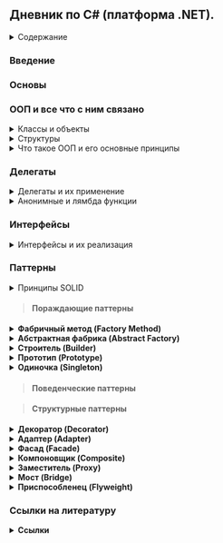 ## Дневник по C# (платформа .NET).

<details><summary>Содержание</summary>
  
- <details><summary>Документация по C#</summary>
  <ul>
      <li><a href="#введение-в-c">Введение в C#</a></li>
      <li><a href="#основы-программирования">Основы программирования</a></li>
      <li><a href="#ооп-и-все-что-с-ним-связано">ООП и все что с ним связано</a></li>
      <li><a href="#обобщения">Обобщения</a></li>
      <li><a href="#делегаты">Делегаты</a></li>
      <li><a href="#интерфейсы">Интерфейсы</a></li>
      <li><a href="#паттерны">Паттерны</a></li>
      <li><a href="#коллекции">Коллекции</a></li>
      <li><a href="#ссылки-на-литературу">Ссылки на литературу</a></li>
  </ul>
  </details>

</details>

### Введение

### Основы

### ООП и все что с ним связано
<details><summary>Классы и объекты</summary>
Описанием объекта является класс, а объект представляет экземпляр этого класса. Можно еще провести следующую аналогию. У нас у всех есть некоторое представление о человеке, у которого есть имя, возраст, какие-то другие характеристики. То есть некоторый шаблон - этот шаблон можно назвать классом. Конкретное воплощение этого шаблона может отличаться, например, одни люди имеют одно имя, другие - другое имя. И реально существующий человек (фактически экземпляр данного класса) будет представлять объект этого класса.

```csharp
class название_класса
{
    // содержимое класса
}
```
- Поля и методы в классе
```csharp
class Person 
{
    public string name = "Undefined";   // Поле для имени
    public int age;                     // Поле для возвраста
 
    public void Print() // Метод
    {
        Console.WriteLine($"Имя: {name}  Возраст: {age}");
    }
}
```
- Конструкторы
В классе можно реализовать конструкторы котогрые при создании экземпляра класса будут производить какие-нибудь действия.
```csharp
class Person {
    public string name;
    public int age;
    public Person() {
        Console.WriteLine("Создание объекта Person");
        name = "Tom";
        age = 37;
    }
}
```

Так же существуют конструкторы по умолчанию, это такие конструкторы который не принимает никаких параметров.
```csharp
Person tom = new Person();  // создание объекта класса Person
 
// определение класса Person
class Person 
{
    public string name = "Undefined";
    public int age;
 
    public void Print()
    {
        Console.WriteLine($"Имя: {name}  Возраст: {age}");
    }
}
```

- Создание объекта(экземпляра) класса
```csharp
new конструктор_класса(параметры_конструктора);
```

- Обращение к функционалу
```csharp
экземпляр_класса.поле_класса
экземпляр_класса.метод_класса(параметры_метода)
```
```csharp
Person tom = new Person();  // создание объекта класса Person
 
// Получаем значение полей в переменные
string personName = tom.name;
int personAge = tom.age;
Console.WriteLine($"Имя: {personName}  Возраст {personAge}");   // Имя: Undefined  Возраст: 0
 
// устанавливаем новые значения полей
tom.name = "Tom";
tom.age = 37;
 
// обращаемся к методу Print
tom.Print();    // Имя: Tom  Возраст: 37
 
class Person 
{
    public string name = "Undefined";
    public int age;
 
    public void Print()
    {
        Console.WriteLine($"Имя: {name}  Возраст: {age}");
    }
}
```
</details>

<details><summary>Структуры</summary>
Такие типы как например int, double и т.д., по сути являются структурами. Для определения структуры применяется ключевое слово struct  
  
```csharp
struct имя_структуры
{
    // элементы структуры
}
```
  
В структуре как и в классах есть возможность хранить поля, определять методы и т.д.
```csharp
struct Person
{
    public string name;
    public int age;
    public void Print()
    {
        Console.WriteLine($"Имя: {name}  Возраст: {age}");
    }
}
```
Самый важный вопрос **в чем отличие структуры от класса**:
- Структуры являются типом значений и хранятся в стеке, в то время как классы являются ссылочным типом и ссылка на кучу в котогрой хранится класс находится в стеке.
- Структуры не могут наследоваться,т.к. не являются ссылочным типом, в отличии от классов у которых есть возможность наследования.
</details>


<details><summary>Что такое ООП и его основные принципы</summary>

**ООП** — это модель программирования, основными концепциями которой являются понятия объекта и класса. ООП даёт возможность создавать программы, ориентированные на объекты и их взаимодействие между собой, что делает код более организованным, гибким и лёгким в поддержке и модификации.

#### Основные принципы ООП:
1. **Инкапсуляция**  
   Это процесс сокрытия внутренней реализации объекта и предоставления доступа к его данным только через определённые методы или свойства.

Пример:
```csharp
public class Person
{
    private string name;
    public string Name
    {
        get { return name; }
        set { if (!string.IsNullOrEmpty(value)) name = value; }
    }
    private int age;
    public int Age
    {
        get { return age; }
        private set { if (value > 0) age = value; }
    }
    public Person(string name, int age)
    {
        Name = name;
        Age = age;
    }
    public void CelebrateBirthday()
    {
        Age++;
    }
}
```

2. **Наследование**  
   Это механизм, позволяющий создавать новые классы на основе уже существующих. Т.е. новый класс (наследник) может наследовать свойства и методы родительского класса, а также добавлять.

Пример:
```csharp
class Person
{
    public string Name { get; set;}
    public Person(string name)
    {
        Name = name;
    }
    public void Print()
    {
        Console.WriteLine(Name);
    }
}
 
class Employee : Person
{
    public string Company { get; set; }
    public Employee(string name, string company)
        : base(name)
    {
        Company = company;
    }
}
```
Но есть свои ограничения, а именно:  
- Классы множественное наследование, класс может наследоваться только от одного класса.
- При создании производного класса надо учитывать тип доступа к базовому классу - тип доступа к производному классу должен быть таким же, как и у базового класса, или более строгим. То есть, если базовый класс у нас имеет тип доступа internal, то производный класс может иметь тип доступа internal или private, но не public. Однако следует также учитывать, что если базовый и производный класс находятся в разных сборках (проектах), то в этом случае производый класс может наследовать только от класса, который имеет модификатор public.
- Если класс объявлен с модификатором sealed, то от этого класса нельзя наследовать и создавать производные классы.  

3. **Полиморфизм**  
   Это возможность одного метода или оператора иметь несколько форм или реализаций, в зависимости от типа объекта. Таким образом, разные объекты могут использовать одинаковые методы или свойства, но при этом они будут использоваться по-разному.

Пример:
```csharp
// Базовый класс
public class Animal
{
    // Виртуальный метод, который может быть переопределён
    public virtual void Speak()
    {
        Console.WriteLine("Animal makes a sound.");
    }

    // Невиртуальный метод - нельзя переопределить
    public void Eat()
    {
        Console.WriteLine("Animal is eating.");
    }
}

// Производный класс Dog
public class Dog : Animal
{
    // Переопределение виртуального метода
    public override void Speak()
    {
        Console.WriteLine("Dog barks.");
    }
}

// Производный класс Cat
public class Cat : Animal
{
    // Переопределение виртуального метода
    public override void Speak()
    {
        Console.WriteLine("Cat meows.");
    }
}

// Интерфейс
public interface IAnimalActions
{
    void Sleep(); // Метод интерфейса
}

// Производный класс Bird, реализующий интерфейс
public class Bird : Animal, IAnimalActions
{
    public override void Speak()
    {
        Console.WriteLine("Bird chirps.");
    }

    // Реализация метода интерфейса
    public void Sleep()
    {
        Console.WriteLine("Bird is sleeping.");
    }
}
```
4. **Астракция**  
   Это способ выделения общей сущности из множества конкретных объектов. Абстракция позволяет сконцентрироваться на существенных характеристиках объекта, а не на его деталях реализации. Через абстракцию создаются интерфейсы, которые могут быть использованы для обращения к различным объектам.
</details>

### Делегаты

<details><summary>Делегаты и их применение</summary>
Делегаты представляют такие объекты, которые указывают на методы. То есть делегаты - это указатели на методы и с помощью делегатов мы можем вызвать данные методы.

- Инициализация делегата
```csharp
Message mes;            // 2. Создаем переменную делегата
mes = Hello;            // 3. Присваиваем этой переменной адрес метода
mes();                  // 4. Вызываем метод
 
void Hello() => Console.WriteLine("Hello METANIT.COM");
 
delegate void Message(); // 1. Объявляем делегат
```
При этом делегаты необязательно могут указывать только на методы, которые определены в том же классе, где определена переменная делегата. Это могут быть также методы из других классов и структур.
```csharp
Message message1 = Welcome.Print;
Message message2 = new Hello().Display;
 
message1(); // Welcome
message2(); // Привет
 
delegate void Message();
 
class Welcome
{
    public static void Print() => Console.WriteLine("Welcome");
}
class Hello
{
    public void Display() => Console.WriteLine("Привет");
}
```
Рассмотрим определение и применение делегата, который принимает параметры и возвращает результат.
```csharp
Operation operation = Add;      // делегат указывает на метод Add
int result = operation(4, 5);   // фактически Add(4, 5)
Console.WriteLine(result);      // 9
     
operation = Multiply;           // теперь делегат указывает на метод Multiply
result = operation(4, 5);       // фактически Multiply(4, 5)
Console.WriteLine(result);      // 20
 
int Add(int x, int y) => x + y;
 
int Multiply(int x, int y) => x * y;
 
delegate int Operation(int x, int y);
```
Важное замечение, мы не можем присоить (добавить) ссылку на метод если у метода сиогнатура отличная от сигнатуры делегата.
```csharp
delegate void SomeDel(int a, double b); // существует такой делегат
void SomeMethod1(int g, double n) { } // пускай у нас есть такой метод
SomeDel gooddel = SomeMethod1; // в данном случае сигнатура метода и делегата одинаковые
// остальные же методы не соответсвуют сигнатуре 
double SomeMethod2(int g, double n) { return g + n; }
void SomeMethod3(double n, int g) { }
void SomeMethod4(ref int g, double n) { }
void SomeMethod5(out int g, double n) { g = 6; }

```
- Добавление ссылки и удаление ссылкина метод
Добавление ссылки на метод происходит при помощи операции "+=".
```csharp
Message message = Hello;
message += HowAreYou;  // теперь message указывает на два метода
message();              // вызываются оба метода - Hello и HowAreYou
 
void Hello() => Console.WriteLine("Hello");
void HowAreYou() => Console.WriteLine("How are you?");
 
delegate void Message();
```
Удаление ссылки на метод происходит при помощи операции "-=".
При удалении следует учитывать, что если делегат содержит несколько ссылок на один и тот же метод, то операция -= начинает поиск с конца списка вызова делегата и удаляет только первое найденное вхождение.
```csharp
Message? message = Hello; 
message += HowAreYou;
message();  // вызываются все методы из message
message -= HowAreYou;   // удаляем метод HowAreYou
if (message != null) message(); // вызывается метод Hello
```
Важно учесть что список вызовов делегата может быть пустым, в таком случает ему присваивается значение null. Поэтому при вызове делегата лучше сего использовать .Invoke, т.к. он не вызовит исключение, как, например, в следующем случае.

Вызов делегата без использования Invoke
```csharp
Message? mes;
//mes();        // ! Ошибка: делегат равен null
 
Operation? op = Add;
op -= Add;      // делегат op пуст
int n = op(3, 4);       // !Ошибка: делегат равен null
```

Вызов делегата с использованием Invoke
```csharp
Message? mes = null;
mes?.Invoke();        // ошибки нет, делегат просто не вызывается
 
Operation? op = Add;
op -= Add;          // делегат op пуст
int? n = op?.Invoke(3, 4);   // ошибки нет, делегат просто не вызывается, а n = null
```
- Обобщенные делегаты
```csharp
Operation<decimal, int> squareOperation = Square; // в данном случае у нас на выход подается переменная типа decimal, а на вход int
decimal result1 = squareOperation(5); // вызов делегата
Console.WriteLine(result1);  // 25
 
Operation<int, int> doubleOperation = Double; // в данном случае у нас на выход подается переменная типа int, а на вход int
int result2 = doubleOperation(5);
Console.WriteLine(result2);  // 10
 
decimal Square(int n) => n * n;
int Double(int n) => n + n;
 
delegate T Operation<T, K>(K val); // инициализация обощенного делегата который полуает переменную какого-то типа K и возвращает переменную  какого-то типа T 
```
- Использование делегатов в качестве параметров в методах (функциях)
```csharp
DoOperation(5, 4, Add);         // 9
DoOperation(5, 4, Subtract);    // 1
DoOperation(5, 4, Multiply);    // 20
 
void DoOperation(int a, int b, Operation op)
{
    Console.WriteLine(op(a,b));
}
int Add(int x, int y) => x + y;
int Subtract(int x, int y) => x - y;
int Multiply(int x, int y) => x * y;
 
delegate int Operation(int x, int y);
```
Бывают и такие случаи когда нам небходимо возвращать в качестве результата ссылку на метод как в примере ниже.
```csharp
Operation operation = SelectOperation(OperationType.Add);
Console.WriteLine(operation(10, 4));    // 14
 
operation = SelectOperation(OperationType.Subtract);
Console.WriteLine(operation(10, 4));    // 6
 
operation = SelectOperation(OperationType.Multiply);
Console.WriteLine(operation(10, 4));    // 40
 
Operation SelectOperation(OperationType opType)
{
    switch (opType)
    {
        case OperationType.Add: return Add;
        case OperationType.Subtract: return Subtract;
        default: return Multiply;
    }
}
 
int Add(int x, int y) => x + y;
int Subtract(int x, int y) => x - y;
int Multiply(int x, int y) => x * y;
 
enum OperationType
{
    Add, Subtract, Multiply
}
delegate int Operation(int x, int y);
```
</details>

<details><summary>Анонимные и лямбда функции</summary>

1. **Анонимные функции**
  
  С делегатами тесно связаны анонимные методы. Анонимные методы используются для создания экземпляров делегатов.
  
```csharp
MessageHandler handler = delegate (string mes) // анонимная функция
{
    Console.WriteLine(mes); // инструкции
};
handler("hello world!");
 
delegate void MessageHandler(string message); // инициализация делегата
```
Другой пример анонимных методов - передача в качестве аргумента для параметра, который представляет делегат:
```csharp
ShowMessage("hello!", delegate (string mes)
{
    Console.WriteLine(mes);
});
 
static void ShowMessage(string message, MessageHandler handler)
{
    handler(message);
}
 
delegate void MessageHandler(string message);
```
Если анонимный метод использует параметры, то они должны соответствовать параметрам делегата. Если для анонимного метода не требуется параметров, то скобки с параметрами опускаются. При этом даже если делегат принимает несколько параметров, то в анонимном методе можно вовсе опустить параметры. Но лучше так не делать так ка читаемость кода из-за этого падает.
```csharp
MessageHandler handler = delegate
{
    Console.WriteLine("анонимный метод");
};
handler("hello world!");    // анонимный метод
 
delegate void MessageHandler(string message);
```
2. **Лямбда функции**
Экземпляр делегата так же можно инициализировать при помощи лямбда-выражений. Лямбда-выражения представляют собой упрощенную запись анонимных методов, которые  позволяют создать емкие лаконичные методы. 

Синтаксис лямбда выражений выглядит следующим образом
```csharp
(список_параметров) => выражение // '=>' - это и есть лямбда )))
```
- Лямбда-выражения без параметров
В ниже приведенном примере представленна лямбда-функция которая ничего не принимает и просто выводит слово "Hello" в консоль
```csharp
Message hello = () => Console.WriteLine("Hello");
hello();       // Hello
hello();       // Hello
hello();       // Hello
 
delegate void Message();
```
В случае если лямбда-выражению необходимо выполнить несколько операций, то эти операции помещаются в фигурные скобочки.
```csharp
Message hello = () =>
{
    Console.Write("Hello ");
    Console.WriteLine("World");
};
hello();
```
- Лямбда-выражения которые на вход принимают пармаетры
```csharp
Operation sum = (x, y) => Console.WriteLine($"{x} + {y} = {x + y}");
sum(1, 2);       // 1 + 2 = 3
sum(22, 14);    // 22 + 14 = 36
 
delegate void Operation(int x, int y);
```
В случае если мы применяем неявную типизацию (т.е. инициализируем нашу переменную делегата через var), обязательно надо указать тип параметров.

Неправильный вариант записи.
```csharp
var sum = (x, y) => Console.WriteLine($"{x} + {y} = {x + y}");   // ! Ошибка
```
Правильный вариант записи.
```csharp
var sum = (int x, int y) => Console.WriteLine($"{x} + {y} = {x + y}");
sum(1, 2);       // 1 + 2 = 3
sum(22, 14);    // 22 + 14 = 36
```
Так же лямбда-выражение может быть передана в качестве параметра метода
```csharp
int[] integers = { 1, 2, 3, 4, 5, 6, 7, 8, 9 };
 
// найдем сумму чисел больше 5
int result1 = Sum(integers, x => x > 5);
Console.WriteLine(result1); // 30
 
// найдем сумму четных чисел
int result2 = Sum(integers, x => x % 2 == 0);
Console.WriteLine(result2);  //20
 
int Sum(int[] numbers, IsEqual func)
{
    int result = 0;
    foreach (int i in numbers)
    {
        if (func(i))
            result += i;
    }
    return result;
}
 
delegate bool IsEqual(int x);
```
- Лямбда-ввырадения которые возвращают рузультат
```csharp
var sum = (int x, int y) => x + y;
int sumResult = sum(4, 5);                  // 9
Console.WriteLine(sumResult);               // 9
 
Operation multiply = (x, y) => x * y;
int multiplyResult = multiply(4, 5);        // 20
Console.WriteLine(multiplyResult);          // 20
 
delegate int Operation(int x, int y);
```
В случае если несколько выражений то тогда лябда-выражение будет выглядеть так
```csharp
var subtract = (int x, int y) =>
{
    if (x > y) return x - y;
    else return y - x;
};
int result1 = subtract(10, 6);  // 4 
Console.WriteLine(result1);     // 4
 
int result2 = subtract(-10, 6);  // 16
Console.WriteLine(result2);      // 16
```
В случае же если у нас лямбда-выражение возвращается в качестве результата
```csharp
Operation operation = SelectOperation(OperationType.Add);
Console.WriteLine(operation(10, 4));    // 14
 
operation = SelectOperation(OperationType.Subtract);
Console.WriteLine(operation(10, 4));    // 6
 
operation = SelectOperation(OperationType.Multiply);
Console.WriteLine(operation(10, 4));    // 40
 
Operation SelectOperation(OperationType opType)
{
    switch (opType)
    {
        case OperationType.Add: return (x, y) => x + y;
        case OperationType.Subtract: return (x, y) => x - y;
        default: return (x, y) => x * y;
    }
}
enum OperationType
{
    Add, Subtract, Multiply
}
delegate int Operation(int x, int y);
```
- Добавление и удаление действий в лямбда-выражении
Добавление и удаление дейстий происходит аналогично делегатма, т.е. при помощи "+=" и "-="
```csharp
var hello = () => Console.WriteLine("again");
 
var message = () => Console.Write("Ah shit, ");
message += () => Console.WriteLine("here we go "); // добавляем анонимное лямбда-выражение
message += hello;   // добавляем лямбда-выражение из переменной hello
message += Print;   // добавляем метод
 
message(); // вызов лямбды
Console.WriteLine("--------------"); // для разделения вывода
 
message -= Print;   // удаляем метод
message -= hello;   // удаляем лямбда-выражение из переменной hello
 
message?.Invoke();  // на случай, если в message больше нет действий
 
void Print() => Console.WriteLine("Welcome to C#");
```
</details>

### Интерфейсы
<details><summary>Интерфейсы и их реализация</summary>
&nbsp;&nbsp;&nbsp;Интерфейс представляет некое описание типа, набор компонентов, который должен иметь тип данных. И, собственно, мы не можем создавать объекты интерфейса напрямую с помощью конструктора, как например, в классах. В интерфейсе ни у одного из методов не должно быть тела. Это означает, что в интерфейсе вообще не предоставляется никакой реализации. В нем указывается только, что именно следует делать, но не как это делать. Как только интерфейс будет определен, он может быть реализован в любом количестве классов. Кроме того, в одном классе может быть реализовано любое количество интерфейсов. Для реализации интерфейса в классе должны быть предоставлены тела (т.е. конкретные реализации) методов, описанных в этом интерфейсе. Каждому классу предоставляется полная свобода для определения деталей своей собственной реализации интерфейса. Следовательно, один и тот же интерфейс может быть реализован в двух классах по-разному. Тем не менее в каждом из них должен поддерживаться один и тот же набор методов данного интерфейса. А в том коде, где известен такой интерфейс, могут использоваться объекты любого из этих двух классов, поскольку интерфейс для всех этих объектов остается одинаковым. Благодаря поддержке интерфейсов в C# может быть в полной мере реализован главный принцип полиморфизма: один интерфейс — множество методов.

Инициализация интерфейса выглядит следующим образом
```csharp
interface имя{ // Имя интерфеса обязательно должно начинаться с I
    возвращаемый_тип имя_метода_1 (список_параметров);
    возвращаемый_тип имя_метода_2 (список_параметров);
    // ...
    возвращаемый_тип имя_метода_N (список_параметров);
}
```
В объявлении методов интерфейса используются только их возвращаемый_тип и сигнатура. Они, по существу, являются абстрактными методами. Поэтому все методы интерфейса должны быть реализованы в каждом классе, включающем в себя этот интерфейс. В самом же интерфейсе методы неявно считаются открытыми, поэтому доступ к ним не нужно указывать явно.

Интерфейсы не могут содержать члены данных. В них нельзя также определить конструкторы, деструкторы или операторные методы. Но начиная с версии C# 8.0 интерфейсы поддерживают реализацию методов и свойств по умолчанию. 

- Методы по умолчанию

Допустим, у нас есть куча классов, которые реализуют некоторый интерфейс. Если мы добавим в этот интерфейс новый метод, то мы будем обязаны реализовать этот метод во всех классах, применяющих данный интерфейс. Иначе подобные классы просто не будут компилироваться. Теперь вместо реализации метода во всех классах нам достаточно определить его реализацию по умолчанию в интерфейсе. Если класс не реализует метод, будет применяться реализация по умолчанию.
```csharp
IMovable tom = new Person();
Car tesla = new Car();
tom.Move();     // Walking
tesla.Move();   // Driving
interface IMovable
{
    void Move() => Console.WriteLine("Walking");
}
class Person : IMovable { }
class Car : IMovable
{
    public void Move() => Console.WriteLine("Driving");
}
```
- Модификаторы которые можно использовать в интерфейсах
В интерфейсах можно использовать модификаторы public и internal. По умолчанию в интерфейсах определен модификатор public. В версии C# 11 можно определять статические поля, но они обязательно должны иметь модификатор public или internal.
- Пример реализации интерфейса
```csharp
using System;
using System.Collections.Generic;
using System.Linq;
using System.Text;

namespace ConsoleApplication1
{
    // Создаем два интерфейса, описывающих абстрактные методы 
    // арифметических операций и операций Sqrt и Sqr
    public interface IArOperation
    {
        // Определяем набор абстрактных методов
        int Sum();
        int Otr();
        int Prz();
        int Del();
    }

    public interface ISqrSqrt
    {
        int Sqr(int x);
        int Sqrt(int x);
    }

    // Данный класс реализует интерфейс IArOperation
    class A : IArOperation
    {
        int My_x, My_y;

        public int x
        {
            set { My_x = value; }
            get { return My_x; }
        }

        public int y
        {
            set { My_y = value; }
            get { return My_y; }
        }

        public A() { }
        public A(int x, int y)
        {
            this.x = x;
            this.y = y;
        }

        // Реализуем методы интерфейса
        public virtual int Sum()
        {
            return x + y;
        }

        public int Otr()
        {
            return x - y;
        }

        public int Prz()
        {
            return x * y;
        }

        public int Del()
        {
            return x / y;
        }

        // В данном классе так же можно реализовать собственные методы
        public virtual void rewrite()
        {
            Console.WriteLine("Переменная x: {0}\nПеременная y: {1}",x,y);
        }
    }

    // Данный класс унаследован от класса А, но при этом в нем не нужно
    // заново реализовывать интерфейс, но при этом можно переопределить
    // некоторые его методы
    class Aa : A
    {
        public int z;

        public Aa(int z, int x, int y)
            : base(x, y)
        {
            this.z = z;
        }

        // Переопределим метод Sum
        public override int Sum()
        {
            return base.x + base.y + z;
        }

        public override void rewrite()
        {
            base.rewrite();
            Console.WriteLine("Переменная z: " + z);
        }
    }

    // Данный класс унаследован от класса А, и при этом
    // реализует интерфейс ISqrSqrt
    class Ab : A, ISqrSqrt
    {
        public int Sqr(int x)
        {
            return x * x;
        }

        public int Sqrt(int x)
        {
            return (int)Math.Sqrt((double)(x));
        }
    }

    class Program
    {
        static void Main()
        {
            A obj1 = new A(x: 10, y: 12);
            Console.WriteLine("obj1: ");
            obj1.rewrite();
            Console.WriteLine("{0} + {1} = {2}",obj1.x,obj1.y,obj1.Sum());
            Console.WriteLine("{0} * {1} = {2}", obj1.x, obj1.y, obj1.Prz());
            Aa obj2 = new Aa(z: -3, x: 10, y: 14);
            Console.WriteLine("\nobj2: ");
            obj2.rewrite();
            Console.WriteLine("{0} + {1} + {3} = {2}", obj2.x, obj2.y, obj2.Sum(), obj2.z);

            Console.ReadLine();
        }
    }
}
```





</details> 

### Паттерны
<details><summary>Принципы SOLID</summary></details>

> #### Пораждающие паттерны

<details>
  <summary><b>Фабричный метод (Factory Method)</b></summary>

**Фабричный метод** — это паттерн который определяет интерфейс для создания объекта, позволяя подклассам выбирать, какой класс инстанцировать

**Когда применять:** Когда класс не знает заранее, объекты каких типов ему понадобятся, или когда требуется делегировать создание объектов подклассам.

### 🔹 Пример реализации (C#)

```csharp
  using System;
  
  // Абстрактный создатель
  public abstract class Creator {
      // Фабричный метод
      public abstract IProduct FactoryMethod();
      
      // Клиентский метод, использующий продукт
      public void AnOperation() {
          IProduct product = FactoryMethod();
          product.Operation();
      }
  }
  
  // Интерфейс продукта
  public interface IProduct {
      void Operation();
  }
  
  // Конкретный создатель
  public class ConcreteCreator : Creator {
      public override IProduct FactoryMethod() {
          return new ConcreteProduct();
      }
  }
  
  // Конкретный продукт
  public class ConcreteProduct : IProduct {
      public void Operation() {
          Console.WriteLine("ConcreteProduct operation.");
      }
  }
  
  // Класс для демонстрации вызовов
  public class Program {
      public static void Main() {
          Creator creator = new ConcreteCreator();
          creator.AnOperation();
          // Ожидаемый вывод: ConcreteProduct operation.
      }
  }
```

**Объяснение реализации:** Абстрактный класс Creator определяет метод FactoryMethod(), который реализуется в подклассе ConcreteCreator для создания конкретного продукта. Клиентский метод AnOperation() использует продукт, не зная его конкретного типа.

**Плюсы и минусы:**
Плюсы: расширяемость, слабая связь (слабая связь — это принцип, при котором классы менее зависимы друг от друга) между создателем и продуктом.
Минусы: может привести к увеличению количества классов.

</details>

<details>
  <summary><b>Абстрактная фабрика (Abstract Factory)</b></summary>

**Абстрактная фабрика** — паттерн предоставляет интерфейс для создания семейств взаимосвязанных объектов без указания их конкретных классов.

**Когда применять:** При необходимости обеспечить совместимость наборов объектов и сменяемость «семейства» продуктов.

### 🔹 Пример реализации (C#)

```csharp
  using System;

  // Интерфейс фабрики
  public interface IAbstractFactory {
      IProductA CreateProductA();
      IProductB CreateProductB();
  }
  
  // Интерфейсы продуктов
  public interface IProductA {
      void FunctionA();
  }
  public interface IProductB {
      void FunctionB();
  }
  
  // Конкретная фабрика
  public class ConcreteFactory1 : IAbstractFactory {
      public IProductA CreateProductA() {
          return new ProductA1();
      }
      public IProductB CreateProductB() {
          return new ProductB1();
      }
  }
  
  // Конкретные продукты
  public class ProductA1 : IProductA {
      public void FunctionA() {
          Console.WriteLine("ProductA1 function.");
      }
  }
  public class ProductB1 : IProductB {
      public void FunctionB() {
          Console.WriteLine("ProductB1 function.");
      }
  }
  
  // Класс для демонстрации вызовов
  public class Program {
      public static void Main() {
          IAbstractFactory factory = new ConcreteFactory1();
          IProductA productA = factory.CreateProductA();
          IProductB productB = factory.CreateProductB();
          productA.FunctionA(); // Ожидаемый вывод: ProductA1 function.
          productB.FunctionB(); // Ожидаемый вывод: ProductB1 function.
      }
  }

```
**Объяснение реализации:** Интерфейс IAbstractFactory задаёт методы создания различных продуктов. Каждая конкретная фабрика (например, ConcreteFactory1) создаёт набор продуктов, гарантируя их совместимость.

**Плюсы и минусы:**

Плюсы: гарантированная совместимость продуктов, лёгкая смена семейств.

Минусы: усложнение кода при добавлении новых типов продуктов.

</details>


<details>
  <summary><b>Строитель (Builder)</b></summary>
  
**Строитель** — это паттерн который разделяет процесс конструирования сложного объекта и его представление, позволяя создавать разные представления, используя один и тот же процесс.

**Когда применять:** Когда создание объекта требует выполнения ряда шагов, и разные реализации могут создавать объекты с различной структурой.

### 🔹 Пример реализации (C#)

```csharp
  using System;
  using System.Collections.Generic;
  
  // Продукт – сложный объект
  public class Product {
      public List<string> Parts = new List<string>();
      public void Show() {
          Console.WriteLine(string.Join(", ", Parts));
      }
  }
  
  // Абстрактный строитель (задает поля)
  public abstract class Builder {
      protected Product product = new Product();
      public abstract void BuildPartA();
      public abstract void BuildPartB();
      public Product GetProduct() {
          return product;
      }
  }
  
  // Конкретный строитель (реализует интерфейс как ему надо)
  public class ConcreteBuilder : Builder {
      public override void BuildPartA() {
          product.Parts.Add("PartA");
      }
      public override void BuildPartB() {
          product.Parts.Add("PartB");
      }
  }
  
  // Директор, управляющий процессом строительства (реализует логику заданную строителем)
  public class Director {
      public void Construct(Builder builder) {
          builder.BuildPartA();
          builder.BuildPartB();
      }
  }
  
  // Класс для демонстрации вызовов
  public class Program {
      public static void Main() {
          Builder builder = new ConcreteBuilder();
          Director director = new Director();
          director.Construct(builder);
          Product product = builder.GetProduct();
          product.Show(); // Ожидаемый вывод: PartA, PartB
      }
  }

```

**Объяснение реализации:** Строитель инкапсулирует пошаговый процесс создания объекта. Директор управляет процессом, а конкретный строитель определяет детали сборки.

**Плюсы и минусы:**

Плюсы: гибкость создания, изоляция процесса конструирования.

Минусы: добавление дополнительных классов, усложнение структуры.
</details>

<details>
  <summary><b>Прототип (Prototype)</summary>

**Прототип** — это паттерн который создает объекты, копируя существующий экземпляр-прототип вместо создания нового с нуля.

**Когда применять:** Когда создание объекта затратно, и можно склонировать уже существующий экземпляр.

### 🔹 Пример реализации (C#)

```csharp
using System;

// Абстрактный прототип
public abstract class Prototype {
    public abstract Prototype Clone();
}

// Конкретный прототип
public class ConcretePrototype : Prototype {
    public int Field;
    public override Prototype Clone() {
        // Используем поверхностное копирование
        return (Prototype)this.MemberwiseClone();
    }
}

// Класс для демонстрации вызовов
public class Program {
    public static void Main() {
        ConcretePrototype prototype1 = new ConcretePrototype() { Field = 42 };
        ConcretePrototype prototype2 = (ConcretePrototype)prototype1.Clone();
        Console.WriteLine(prototype2.Field); // Ожидаемый вывод: 42
    }
}
```

**Объяснение реализации:** Метод Clone() выполняет копирование объекта (обычно поверхностное). Это позволяет быстро создавать новые объекты с тем же состоянием.

**Плюсы и минусы:** 

Плюсы: упрощённое создание, уменьшение зависимости от классов.

Минусы: сложности с глубоким копированием, проблемы при наличии ссылок на внешние объекты.

</details>

<details>
  <summary><b>Одиночка (Singleton)</b></summary>
  
**Одиночка** — это паттерн который гарантирует, что у класса есть только один экземпляр, и предоставляет к нему глобальную точку доступа.

**Когда применять:** Когда нужен единственный объект (например, для управления общими ресурсами или конфигурацией).

### 🔹 Пример реализации (C#)

```csharp
/// <summary>
/// База данных разделов. Реализация паттерна Singleton.
/// </summary>
public class SectionDatabase
{
        /// <summary>
        /// База данных разделов.
        /// </summary>
        private static SectionDatabase Database = null;

        /// <summary>
        /// Заблокированный объект.
        /// Служит для синхронизации потоков.
        /// </summary>
        private static object LockObject = new object(); 

        /// <summary>
        /// Список разделов.
        /// </summary>
        private List<Section> _sectionsList;

        /// <summary>
        /// Создает хранилище данных разделов.
        /// </summary>
        protected SectionDatabase()
        {
        }
	
        /// <summary>
        /// Инициализация хранилища данных разделов.
        /// </summary>
        /// <returns>Хранилище данных разделов.</returns>
        public static SectionDatabase Initialize()
        {
            if (Database == null)
            {
                lock (LockObject)
                {
                    if (Database == null)
                    {
                        Database = new SectionDatabase();
                    }
                }
            }

            return Database;
        }
}
```

**Объяснение реализации:**  

В данном классе создаем статическое поле, имеющее тот же тип, что и сам класс: SectionDatabase. По умолчанию он будет равен null, так как еще ни разу не был создан экземпляр данного класса.

Создаем заблокированный объект, который мы будем использовать для синхронизации. Это означает, что в критическую область кода потоки будут заходить по очереди.

Создаем список разделов, в который мы будем добавлять созданные разделы.
Создаем защищенный конструктор. Это необходимо для того, чтобы у нас не было возможности вызвать публичный конструктор, так как в этом случае мы не сможем контролировать количество созданных экземпляров класса SectionDatabase.

Добавляем публичный метод Initialize. Его назначение - инициализировать объект базы данных, а также проверять: если объект базы данных уже был создан, то необходимо возврать уже ранее созданный экземпляр. Также не забываем про использование синхронизации для критической секции.


**Плюсы и минусы:** 

Преимущества паттерна Singleton: класс гарантированно имеет только один экземпляр и не более, у нас есть точка доступа к единственному экземпляру (в нашем случае это метод Initialize).

Недостатки: нарушение принципа единой ответственности (Single Responsibility Principle), требуется особая обработка в многопоточной среде.

</details>


> #### Поведенческие паттерны

> #### Структурные паттерны

<details>
  <summary><b>Декоратор (Decorator)</b></summary>

**Декоратор** — это структурный шаблон проектирования, который динамически добавляет объекту новые обязанности, оборачивая его в класс-декоратор.

**Когда применять:** Когда нужно добавить или изменить поведение отдельного объекта без влияния на другие экземпляры.

### 🔹 Пример реализации (C#)

```csharp
using System;

// Базовый интерфейс компонента
public interface IComponent {
    void Operation();
}

// Конкретный компонент
public class ConcreteComponent : IComponent {
    public void Operation() {
        Console.WriteLine("ConcreteComponent operation.");
    }
}

// Базовый декоратор
public class Decorator : IComponent {
    protected IComponent component;
    public Decorator(IComponent component) {
        this.component = component;
    }
    public virtual void Operation() {
        component.Operation();
    }
}

// Конкретный декоратор, добавляющий поведение
public class ConcreteDecorator : Decorator {
    public ConcreteDecorator(IComponent component) : base(component) { }
    public override void Operation() {
        base.Operation();
        Console.WriteLine("Additional behavior.");
    }
}

// Класс для демонстрации вызовов
public class Program {
    public static void Main() {
        IComponent component = new ConcreteComponent(); // Конкретный объект который модифицируем
        IComponent decorated = new ConcreteDecorator(component); // Декоратор который модифицирует конкретный объект
        decorated.Operation();
        // Ожидаемый вывод:
        // ConcreteComponent operation.
        // Additional behavior.
    }
}

```

**Объяснение реализации:** Декоратор оборачивает оригинальный компонент, вызывая его метод и добавляя дополнительное поведение.

**Плюсы и минусы:**

Плюсы: гибкое расширение функционала, соблюдение принципа единой ответственности.

Минусы: может привести к большому количеству мелких классов, усложняя отладку.


</details>

<details>
  <summary><b>Адаптер (Adapter)</b></summary>

**Адаптер** — это структурный шаблон проектирования, который преобразует интерфейс одного класса в интерфейс, ожидаемый клиентом.

**Когда применять:** При необходимости интеграции классов с несовместимыми интерфейсами.

### 🔹 Пример реализации (C#)

```csharp
using System;

// Целевой интерфейс
public interface ITarget {
    void Request();
}

// Существующий класс с несовместимым интерфейсом
public class Adaptee {
    public void SpecificRequest() {
        Console.WriteLine("Specific request.");
    }
}

// Адаптер, преобразующий интерфейс
public class Adapter : ITarget {
    private Adaptee adaptee;
    public Adapter(Adaptee adaptee) {
        this.adaptee = adaptee;
    }
    public void Request() {
        adaptee.SpecificRequest();
    }
}

// Класс для демонстрации вызовов
public class Program {
    public static void Main() {
        Adaptee adaptee = new Adaptee();
        ITarget target = new Adapter(adaptee);
        target.Request(); // Ожидаемый вывод: Specific request.
    }
}
```
**Объяснение реализации:** Адаптер реализует целевой интерфейс, внутри вызывая методы адаптируемого класса, обеспечивая совместимость.

**Плюсы и минусы:**

Плюсы: позволяет повторно использовать существующий код, не изменяя его.

Минусы: добавляет дополнительный уровень абстракции.

</details>

<details>
  <summary><b>Фасад (Facade)</b></summary>

**Фасад** — это структурный шаблон проектирования, который предоставляет упрощённый интерфейс к сложной подсистеме.

**Когда применять:** Для упрощения работы с комплексными системами, скрывая детали реализации.

### 🔹 Пример реализации (C#)

```csharp
using System;

// Подсистема A
public class SubsystemA {
    public void OperationA() {
        Console.WriteLine("SubsystemA operation.");
    }
}

// Подсистема B
public class SubsystemB {
    public void OperationB() {
        Console.WriteLine("SubsystemB operation.");
    }
}

// Фасад, объединяющий операции подсистем
public class Facade {
    private SubsystemA subsystemA = new SubsystemA();
    private SubsystemB subsystemB = new SubsystemB();
    public void Operation() {
        subsystemA.OperationA();
        subsystemB.OperationB();
    }
}

// Класс для демонстрации вызовов
public class Program {
    public static void Main() {
        Facade facade = new Facade();
        facade.Operation();
        // Ожидаемый вывод:
        // SubsystemA operation.
        // SubsystemB operation.
    }
}
```
**Объяснение реализации:** Фасад инкапсулирует вызовы нескольких классов-подсистем, предоставляя единый метод для клиента.

**Плюсы и минусы:**

Плюсы: упрощение интерфейса, снижение связанности.

Минусы: может скрыть полезный функционал подсистем для опытных пользователей.

</details>

<details>
  <summary><b>Компоновщик (Composite)</b></summary>

**Компоновщик** — это структурный шаблон проектирования, который объединяет объекты в древовидные структуры для представления иерархий «часть-целое», позволяя работать с отдельными объектами и их группами единообразно.

**Когда применять:** Когда требуется представление сложных иерархий, где клиенту нужно работать с отдельными элементами и группами одинаково.
### 🔹 Пример реализации (C#)

```csharpusing System;
using System.Collections.Generic;

// Абстрактный компонент
public abstract class Component {
    public abstract void Operation();
}

// Лист – конечный элемент
public class Leaf : Component {
    public override void Operation() {
        Console.WriteLine("Leaf operation.");
    }
}

// Композит – контейнер компонентов
public class Composite : Component {
    private List<Component> children = new List<Component>();
    public void Add(Component component) {
        children.Add(component);
    }
    public void Remove(Component component) {
        children.Remove(component);
    }
    public override void Operation() {
        foreach (var child in children)
            child.Operation();
    }
}

// Класс для демонстрации вызовов
public class Program {
    public static void Main() {
        Composite root = new Composite();
        root.Add(new Leaf());
        
        Composite branch = new Composite();
        branch.Add(new Leaf());
        branch.Add(new Leaf());
        
        root.Add(branch);
        root.Operation();
        // Ожидаемый вывод: несколько строк "Leaf operation." в зависимости от иерархии.
    }
}
```
**Объяснение реализации:** Композит содержит коллекцию компонентов (листьев или других композитов) и делегирует им вызов операций, позволяя клиенту работать с иерархией как с единым объектом.

**Плюсы и минусы:**

Плюсы: единообразный интерфейс для всех элементов, гибкость в организации структуры.

Минусы: усложнение модели, если листья и композиты сильно различаются по функционалу.
</details>

<details>
  <summary><b>Заместитель (Proxy)</b></summary>

**Заместитель** — это структурный шаблон проектирования, который представляет собой объект-заместитель, контролирующий доступ к другому объекту.

**Когда применять:** Когда нужно управлять доступом, отложенной инициализацией или логированием вызовов к реальному объекту.

### 🔹 Пример реализации (C#)

```csharpusing System;

// Интерфейс субъекта
public interface ISubject {
    void Request();
}

// Реальный субъект
public class RealSubject : ISubject {
    public void Request() {
        Console.WriteLine("RealSubject request.");
    }
}

// Заместитель, контролирующий доступ
public class Proxy : ISubject {
    private RealSubject realSubject;
    public void Request() {
        if (realSubject == null)
            realSubject = new RealSubject();
        Console.WriteLine("Proxy controlling access.");
        realSubject.Request();
    }
}

// Класс для демонстрации вызовов
public class Program {
    public static void Main() {
        ISubject proxy = new Proxy();
        proxy.Request();
        // Ожидаемый вывод:
        // Proxy controlling access.
        // RealSubject request.
    }
}
```
**Объяснение реализации:** Класс Proxy реализует тот же интерфейс, что и реальный объект, и добавляет дополнительную логику (например, отложенную инициализацию).

**Плюсы и минусы:**

Плюсы: контроль доступа, возможность кэширования или логирования вызовов.

Минусы: дополнительный уровень абстракции, потенциальное снижение производительности.

</details>

<details>
  <summary><b>Мост (Bridge)</b></summary>

**Мост** — это структурный шаблон проектирования, который разделяет абстракцию и её реализацию, позволяя им развиваться независимо.

**Когда применять:** Когда необходимо разделить абстрактные и конкретные реализации, особенно если их независимое развитие возможно по двум осям.

### 🔹 Пример реализации (C#)

```csharp
using System;
// Интерфейс реализации
public interface IImplementor {
    void OperationImpl();
}

public class ConcreteImplementorA : IImplementor {
    public void OperationImpl() {
        Console.WriteLine("ConcreteImplementorA operation.");
    }
}

// Абстракция, использующая реализацию
public abstract class Abstraction {
    protected IImplementor implementor;
    public Abstraction(IImplementor implementor) {
        this.implementor = implementor;
    }
    public abstract void Operation();
}

public class RefinedAbstraction : Abstraction {
    public RefinedAbstraction(IImplementor implementor) : base(implementor) { }
    public override void Operation() {
        implementor.OperationImpl();
    }
}

// Класс для демонстрации вызовов
public class Program {
    public static void Main() {
        IImplementor implementor = new ConcreteImplementorA();
        Abstraction abstraction = new RefinedAbstraction(implementor);
        abstraction.Operation();
        // Ожидаемый вывод: ConcreteImplementorA operation.
    }
}
```
**Объяснение реализации:** Абстракция делегирует выполнение методов объекту-реализации. Это позволяет менять как абстракцию, так и реализацию независимо друг от друга.

**Плюсы и минусы:**

Плюсы: гибкость, снижение связности, независимое расширение обеих сторон.

Минусы: усложнение архитектуры, может быть избыточным для простых систем.

</details>

<details>
  <summary><b>Приспособленец (Flyweight)</b></summary>

**Приспособленец** — это структурный шаблон проектирования, который позволяет эффективно использовать память, разделяя общие данные между множеством мелких объектов.

**Когда применять:** Когда в системе требуется большое количество объектов, многие из которых имеют общие части состояния.

### 🔹 Пример реализации (C#)

```csharpusing System;
using System.Collections.Generic;

// Приспособленец с внутренним (общим) состоянием
public class Flyweight {
    private string intrinsicState;
    public Flyweight(string intrinsicState) {
        this.intrinsicState = intrinsicState;
    }
    public void Operation(string extrinsicState) {
        Console.WriteLine("Intrinsic: " + intrinsicState + ", Extrinsic: " + extrinsicState);
    }
}

// Фабрика приспособленцев
public class FlyweightFactory {
    private Dictionary<string, Flyweight> flyweights = new Dictionary<string, Flyweight>();
    public Flyweight GetFlyweight(string key) {
        if (!flyweights.ContainsKey(key))
            flyweights[key] = new Flyweight(key);
        return flyweights[key];
    }
}

// Класс для демонстрации вызовов
public class Program {
    public static void Main() {
        FlyweightFactory factory = new FlyweightFactory();
        Flyweight fly1 = factory.GetFlyweight("SharedState");
        fly1.Operation("Unique1");
        Flyweight fly2 = factory.GetFlyweight("SharedState");
        fly2.Operation("Unique2");
        // Ожидаемый вывод:
        // Intrinsic: SharedState, Extrinsic: Unique1
        // Intrinsic: SharedState, Extrinsic: Unique2
    }
}
```
**Объяснение реализации:** Фабрика создаёт или возвращает уже существующий объект с нужным внутренним состоянием. Внешнее состояние передаётся методам объекта, позволяя разделять данные.

**Плюсы и минусы:**

Плюсы: значительное сокращение потребления памяти, особенно при большом количестве объектов.

Минусы: усложнение логики за счёт разделения состояния, повышенная зависимость от корректного разделения внутреннего и внешнего состояния.

</details>

### Ссылки на литературу
<details><summary>Ссылки</summary>  
Ссылки на литературу которая была использоана при написании данного конспекта:  

- [Метанит.com — Руководство по C#](https://metanit.com/sharp/tutorial/)
- [Вопросы для подготовки к собеседованию по C#](https://github.com/vadsemenov/CSharp-job-questions?tab=readme-ov-file#------------------------------------------c-------------net--------------------------------------------junior-middle)
- [Делегаты и Лямбда выражения в C#](https://habr.com/ru/articles/329886/)
- [Документация по C#](https://professorweb.ru/my/csharp/charp_theory/level1/infocsharp.php)
- [Паттерны C#](https://github.com/stacenko-developer/Patterns?tab=readme-ov-file#Структурные-паттерны)
</details>

